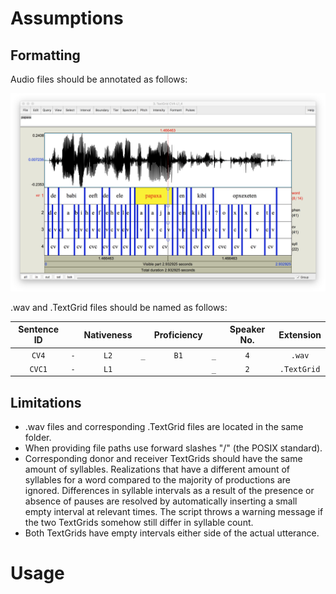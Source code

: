 # Assumptions

## Formatting
Audio files should be annotated as follows:

![alt text](https://github.com/timjzee/transplant-prosody/blob/master/textgrid_format.png?raw=true "TextGrid format")

.wav and .TextGrid files should be named as follows:

| Sentence ID   |     | Nativeness    |     | Proficiency  |     | Speaker No. | Extension   |
|:-------------:|:---:|:-------------:|:---:|:------------:|:---:|:-----------:|:-----------:|
| `CV4`         | `-` | `L2`          | `_` | `B1`         | `_` | `4`         | `.wav`      |
| `CVC1`        | `-` | `L1`          |     |              | `_` | `2`         | `.TextGrid` |

## Limitations
- .wav files and corresponding .TextGrid files are located in the same folder.
- When providing file paths use forward slashes "/" (the POSIX standard).
- Corresponding donor and receiver TextGrids should have the same amount of syllables. Realizations that have a different amount of syllables for a word compared to the majority of productions are ignored. Differences in syllable intervals as a result of the presence or absence of pauses are resolved by automatically inserting a small empty interval at relevant times. The script throws a warning message if the two TextGrids somehow still differ in syllable count.
- Both TextGrids have empty intervals either side of the actual utterance.

# Usage

